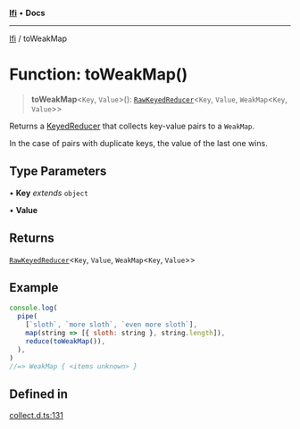 [**lfi**](../readme.md) • **Docs**

---

[lfi](../globals.md) / toWeakMap

# Function: toWeakMap()

> **toWeakMap**\<`Key`, `Value`\>():
> [`RawKeyedReducer`](../type-aliases/RawKeyedReducer.md)\<`Key`, `Value`,
> `WeakMap`\<`Key`, `Value`\>\>

Returns a [KeyedReducer](../type-aliases/KeyedReducer.md) that collects
key-value pairs to a `WeakMap`.

In the case of pairs with duplicate keys, the value of the last one wins.

## Type Parameters

• **Key** _extends_ `object`

• **Value**

## Returns

[`RawKeyedReducer`](../type-aliases/RawKeyedReducer.md)\<`Key`, `Value`,
`WeakMap`\<`Key`, `Value`\>\>

## Example

```js
console.log(
  pipe(
    [`sloth`, `more sloth`, `even more sloth`],
    map(string => [{ sloth: string }, string.length]),
    reduce(toWeakMap()),
  ),
)
//=> WeakMap { <items unknown> }
```

## Defined in

[collect.d.ts:131](https://github.com/TomerAberbach/lfi/blob/85d6360ac7d8f71c70f308d2ace5bc2aa99ab03d/src/operations/collect.d.ts#L131)
